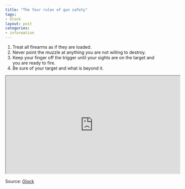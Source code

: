 ```yaml
---
title: "The four rules of gun safety"
tags:
- Glock
layout: post
categories:
- information
---
```


1. Treat all firearms as if they are loaded.
2. Never point the muzzle at anything you are not willing to destroy.
3. Keep your finger off the trigger until your sights are on the target and you are ready to fire.
4. Be sure of your target and what is beyond it.

<iframe width="560" height="315" src="https://www.youtube.com/embed/KTuYS857lOE?si=mz0RDxcZo413OWg-" title="The four rules of gun safety"></iframe>

Source: [Glock](https://us.glock.com/)
